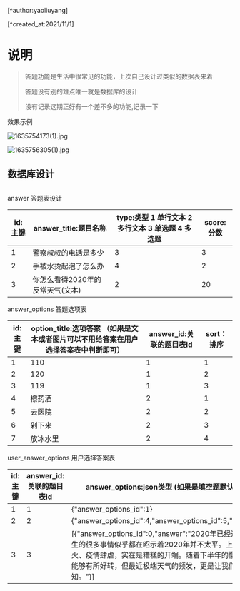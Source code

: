 [^author:yaoliuyang]

[^created_at:2021/11/1]

# 说明

> 答题功能是生活中很常见的功能，上次自己设计过类似的数据表来着
>
> 答题没有别的难点唯一就是数据库的设计
>
> 没有记录这期正好有一个差不多的功能,记录一下

效果示例

![1635754173(1).jpg](https://gitee.com/yaolliuyang/blogImages/raw/master/blogImages/k3QRfnWlu9dJIME.png)

![1635756305(1).jpg](https://gitee.com/yaolliuyang/blogImages/raw/master/blogImages/q8VWkKRAzZfwLNm.png)

## 数据库设计

## 

answer 答题表设计

| id:主键 | answer_title:题目名称            | type:类型 1 单行文本 2 多行文本 3 单选题 4 多选题 | score:分数 |
| ------- | -------------------------------- | ------------------------------------------------- | ---------- |
| 1       | 警察叔叔的电话是多少             | 3                                                 | 3          |
| 2       | 手被水烫起泡了怎么办             | 4                                                 | 2          |
| 3       | 你怎么看待2020年的反常天气(文本) | 2                                                 | 20         |

 answer_options 答题选项表

| id:主键 | option_title:选项答案 （如果是文本或者图片可以不用给答案在用户选择答案表中判断即可） | answer_id:关联的题目表id | sort：排序 |
| ------- | ------------------------------------------------------------ | ------------------------ | ---------- |
| 1       | 110                                                          | 1                        | 1          |
| 2       | 120                                                          | 1                        | 2          |
| 3       | 119                                                          | 1                        | 3          |
| 4       | 擦药酒                                                       | 2                        | 1          |
| 5       | 去医院                                                       | 2                        | 2          |
| 6       | 剁下来                                                       | 2                        | 3          |
| 7       | 放冰水里                                                     | 2                        | 4          |

user_answer_options  用户选择答案表

| id:主键 | answer_id:关联的题目表id | answer_options:json类型 (如果是填空题默认选项为0 或则为空)   |
| ------- | ------------------------ | ------------------------------------------------------------ |
| 1       | 1                        | {"answer_options_id":1}                                      |
| 2       | 2                        | {"answer_options_id":4,"answer_options_id":5,"answer_options_id":7} |
| 3       | 3                        | [{"answer_options_id":0,"answer":"2020年已经过去了一半，但目前发生的很多事情似乎都在昭示着2020年并不太平。上半年非洲蝗灾、澳洲大火、疫情肆虐，实在是糟糕的开端。随着下半年的慢慢到来，本来以为情况能够有所好转，但最近极端天气的频发，更是让我们对今年的运势充满了未知。"}] |

